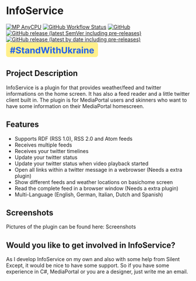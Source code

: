 # InfoService

[![MP AnyCPU](https://img.shields.io/badge/MP-AnyCPU-blue?logo=windows&logoColor=white)](https://github.com/Mediaportal-Plugin-Team/InfoService/releases)
[![GitHub Workflow Status](https://img.shields.io/github/actions/workflow/status/Mediaportal-Plugin-Team/InfoService/build.yml?logo=github)](https://github.com/Mediaportal-Plugin-Team/InfoService/actions)
[![GitHub](https://img.shields.io/github/license/Mediaportal-Plugin-Team/InfoService?color=blue)](https://github.com/Mediaportal-Plugin-Team/InfoService/blob/master/LICENSE)
[![GitHub release (latest SemVer including pre-releases)](https://img.shields.io/github/v/release/Mediaportal-Plugin-Team/InfoService?include_prereleases)](https://github.com/Mediaportal-Plugin-Team/InfoService/releases)
[![GitHub release (latest by date including pre-releases)](https://img.shields.io/github/downloads-pre/Mediaportal-Plugin-Team/InfoService/latest/total?label=release@downloads)](https://github.com/Mediaportal-Plugin-Team/InfoService/releases)
[![StandWithUkraine](https://raw.githubusercontent.com/vshymanskyy/StandWithUkraine/main/badges/StandWithUkraine.svg)](https://github.com/vshymanskyy/StandWithUkraine/blob/main/docs/README.md)

## Project Description

InfoService is a plugin for that provides weather/feed and twitter informations on the home screen. It has also a feed reader and a little twitter client built in. The plugin is for MediaPortal users and skinners who want to have some information on their MediaPortal homescreen.

## Features
- Supports RDF (RSS 1.0), RSS 2.0 and Atom feeds
- Receives multiple feeds
- Receives your twitter timelines
- Update your twitter status
- Update your twitter status when video playback started
- Open all links within a twitter message in a webrowser (Needs a extra plugin)
- Show different feeds and weather locations on basichome screen
- Read the complete feed in a browser window (Needs a extra plugin)
- Multi-Language (English, German, Italian, Dutch and Spanish)

## Screenshots
Pictures of the plugin can be found here: Screenshots

## Would you like to get involved in InfoService?
As I develop InfoService on my own and also with some help from Silent Except, it would be nice to have some support. So if you have some experience in C#, MediaPortal or you are a designer, just write me an email.
